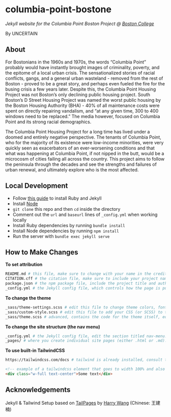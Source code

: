 # columbia-point-bostone

*Jekyll website for the Columbia Point Boston Project @ [Boston College](https://bc.edu)*

By UNCERTAIN

## About

For Bostonians in the 1960s and 1970s, the words “Columbia Point” probably would have instantly brought images of criminality, poverty, and the epitome of a local urban crisis. The sensationalized stories of racial conflicts, gangs, and a general urban wasteland - removed from the rest of Boston - proved to be a great story, and perhaps even fueled the fire for the busing crisis a few years later. Despite this, the Columbia Point Housing Project was not Boston’s only declining public housing project. South Boston’s D Street Housing Project was named the worst public housing by the Boston Housing Authority (BHA) - 40% of all maintenance costs were spent on directly repairing vandalism, and “at any given time, 300 to 400 windows need to be replaced.” The media however, focused on Columbia Point and its strong racial demographics.

The Columbia Point Housing Project for a long time has lived under a doomed and entirely negative perspective. The tenants of Columbia Point, who for the majority of its existence were low-income minorities, were very quickly seen as exacerbators of an ever-worsening conditions and that what was happening at Columbia Point, if not nipped in the butt, would be a microcosm of cities failing all across the country. This project aims to follow the peninsula through the decades and see the strengths and failures of urban renewal, and ultimately explore who is the most affected. 

## Local Development

* Follow [this guide](https://jekyllrb.com/docs/installation/) to install Ruby and Jekyll
* Install [Node](https://nodejs.org/en)
* `git clone` this repo and then `cd` inside the directory
* Comment out the `url` and `baseurl` lines of `_config.yml` when working locally
* Install Ruby dependencies by running `bundle install`
* Install Node dependencies by running `npm install`
* Run the server with `bundle exec jekyll serve`

## How to Make Changes

**To set attribution**

``` bash
README.md # this file, make sure to change with your name in the credits
CITATION.cff # the citation file, make sure to include your project name and author(s) names. Use OrcIDs if you have them
package.json # the npm package file, include the project title and author information (again)
_config.yml # the Jekyll config file, which controls how the page is put together, include project name, author names, project locations, and footer messages
```

**To change the theme**

``` bash
_sass/theme-settings.scss # edit this file to change theme colors, fonts, and the sizes of the headers/footers
_sass/custom-style.scss # edit this file to add your CSS (or SCSS) to the site. CSS here will override other files
_sass/theme.scss # advanced, contains the code for the theme itself, edit to customize the theme directly
```

**To change the site structure (the nav menu)**

```bash
_config.yml # the Jekyll config file, edit the section titled nav-menu. Note that you can nest menus using a submenu attribute
_pages/ # where you create individual site pages (either .html or .md). As you change the _config.yml you should create new files here, or rename/delete existing ones, to match _config.yml
```

**To use built-in TailwindCSS**

```bash
https://tailwindcss.com/docs # tailwind is already installed, consult the docs to look up how to use it for things like flex layout, margins, alignment, and more
```

``` html
<!-- example of a tailwindcss element that goes to width 100% and also centers the text inside-->
<div class="w-full text-center">Some text</div>
```

## Acknowledgements

Jekyll & Tailwind Setup based on [TailPages](https://github.com/harrywang/tailpages) by [Harry Wang](https://harrywang.me/) (Chinese: 王建楠)